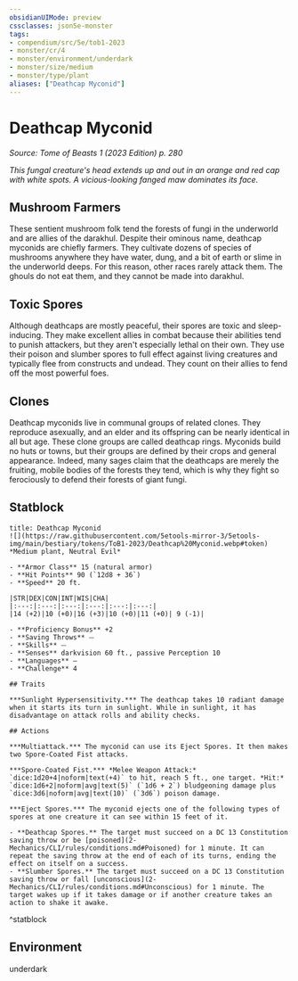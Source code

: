 ```yaml
---
obsidianUIMode: preview
cssclasses: json5e-monster
tags:
- compendium/src/5e/tob1-2023
- monster/cr/4
- monster/environment/underdark
- monster/size/medium
- monster/type/plant
aliases: ["Deathcap Myconid"]
---
```

# Deathcap Myconid
*Source: Tome of Beasts 1 (2023 Edition) p. 280*  

*This fungal creature's head extends up and out in an orange and red cap with white spots. A vicious-looking fanged maw dominates its face.*

## Mushroom Farmers

These sentient mushroom folk tend the forests of fungi in the underworld and are allies of the darakhul. Despite their ominous name, deathcap myconids are chiefly farmers. They cultivate dozens of species of mushrooms anywhere they have water, dung, and a bit of earth or slime in the underworld deeps. For this reason, other races rarely attack them. The ghouls do not eat them, and they cannot be made into darakhul.

## Toxic Spores

Although deathcaps are mostly peaceful, their spores are toxic and sleep-inducing. They make excellent allies in combat because their abilities tend to punish attackers, but they aren't especially lethal on their own. They use their poison and slumber spores to full effect against living creatures and typically flee from constructs and undead. They count on their allies to fend off the most powerful foes.

## Clones

Deathcap myconids live in communal groups of related clones. They reproduce asexually, and an elder and its offspring can be nearly identical in all but age. These clone groups are called deathcap rings. Myconids build no huts or towns, but their groups are defined by their crops and general appearance. Indeed, many sages claim that the deathcaps are merely the fruiting, mobile bodies of the forests they tend, which is why they fight so ferociously to defend their forests of giant fungi.

## Statblock

```ad-statblock
title: Deathcap Myconid
![](https://raw.githubusercontent.com/5etools-mirror-3/5etools-img/main/bestiary/tokens/ToB1-2023/Deathcap%20Myconid.webp#token)
*Medium plant, Neutral Evil*

- **Armor Class** 15 (natural armor)
- **Hit Points** 90 (`12d8 + 36`)
- **Speed** 20 ft.

|STR|DEX|CON|INT|WIS|CHA|
|:---:|:---:|:---:|:---:|:---:|:---:|
|14 (+2)|10 (+0)|16 (+3)|10 (+0)|11 (+0)| 9 (-1)|

- **Proficiency Bonus** +2
- **Saving Throws** ⏤
- **Skills** ⏤
- **Senses** darkvision 60 ft., passive Perception 10
- **Languages** —
- **Challenge** 4

## Traits

***Sunlight Hypersensitivity.*** The deathcap takes 10 radiant damage when it starts its turn in sunlight. While in sunlight, it has disadvantage on attack rolls and ability checks.

## Actions

***Multiattack.*** The myconid can use its Eject Spores. It then makes two Spore-Coated Fist attacks.

***Spore-Coated Fist.*** *Melee Weapon Attack:* `dice:1d20+4|noform|text(+4)` to hit, reach 5 ft., one target. *Hit:* `dice:1d6+2|noform|avg|text(5)` (`1d6 + 2`) bludgeoning damage plus `dice:3d6|noform|avg|text(10)` (`3d6`) poison damage.

***Eject Spores.*** The myconid ejects one of the following types of spores at one creature it can see within 15 feet of it.

- **Deathcap Spores.** The target must succeed on a DC 13 Constitution saving throw or be [poisoned](2-Mechanics/CLI/rules/conditions.md#Poisoned) for 1 minute. It can repeat the saving throw at the end of each of its turns, ending the effect on itself on a success.  
- **Slumber Spores.** The target must succeed on a DC 13 Constitution saving throw or fall [unconscious](2-Mechanics/CLI/rules/conditions.md#Unconscious) for 1 minute. The target wakes up if it takes damage or if another creature takes an action to shake it awake.  
```
^statblock

## Environment

underdark